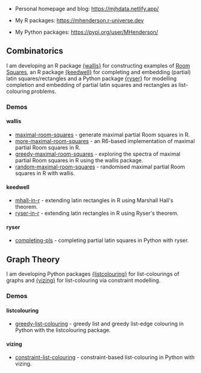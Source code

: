 - Personal homepage and blog: https://mjhdata.netlify.app/

- My R packages: https://mhenderson.r-universe.dev
- My Python packages: https://pypi.org/user/MHenderson/

## Combinatorics

I am developing an R package [{wallis}](https://github.com/MHenderson/wallis) for constructing examples of [Room Squares](https://en.wikipedia.org/wiki/Room_square), an R package [{keedwell}](https://github.com/MHenderson/keedwell) for completing and embedding (partial) latin squares/rectangles and a Python package [{ryser}](https://github.com/MHenderson/ryser) for modelling completion and embedding of partial latin squares and rectangles as list-colouring problems.

### Demos

#### wallis

- [maximal-room-squares](https://github.com/MHenderson/maximal-room-squares) - generate maximal partial Room squares in R.
- [more-maximal-room-squares](https://github.com/MHenderson/more-maximal-room-squares) - an R6-based implementation of maximal partial Room squares in R.
- [greedy-maximal-room-squares](https://github.com/MHenderson/greedy-maximal-room-squares) - exploring the spectra of maximal partial Room squares in R using the wallis package.
- [random-maximal-room-squares](https://github.com/MHenderson/random-maximal-room-squares) - randomised maximal partial Room squares in R with wallis.

#### keedwell

- [mhall-in-r](https://github.com/MHenderson/mhall-in-r) - extending latin rectangles in R using Marshall Hall's theorem.
- [ryser-in-r](https://github.com/MHenderson/ryser-in-r) - extending latin rectangles in R using Ryser's theorem.

#### ryser

- [completing-pls](https://github.com/MHenderson/completing-pls) - completing partial latin squares in Python with ryser.

## Graph Theory

I am developing Python packages [{listcolouring}](https://github.com/MHenderson/listcolouring) for list-colourings of graphs and [{vizing}](https://github.com/MHenderson/vizing) for list-colouring via constraint modelling.

### Demos

#### listcolouring

- [greedy-list-colouring](https://github.com/MHenderson/greedy-list-colouring) - greedy list and greedy list-edge colouring in Python with the listcolouring package.

#### vizing

- [constraint-list-colouring](https://github.com/MHenderson/constraint-list-colouring) - constraint-based list-colouring in Python with vizing.

